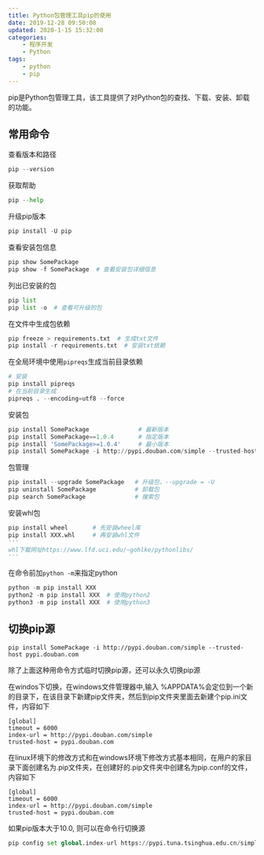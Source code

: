 ```yaml
---
title: Python包管理工具pip的使用
date: 2019-12-28 09:50:08
updated: 2020-1-15 15:32:00
categories: 
    - 程序开发
    - Python
tags:
    - python
    - pip
---
```

pip是Python包管理工具，该工具提供了对Python包的查找、下载、安装、卸载的功能。

<!-- more -->
## 常用命令

查看版本和路径

``` python
pip --version
```

获取帮助

``` python
pip --help
```

升级pip版本

``` python
pip install -U pip
```

查看安装包信息

``` python
pip show SomePackage
pip show -f SomePackage  # 查看安装包详细信息
```

列出已安装的包

``` python
pip list
pip list -o  # 查看可升级的包
```

在文件中生成包依赖

``` python
pip freeze > requirements.txt  # 生成txt文件
pip install -r requirements.txt  # 安装txt依赖
```

在全局环境中使用`pipreqs`生成当前目录依赖

``` python
# 安装
pip install pipreqs
# 在当前目录生成
pipreqs . --encoding=utf8 --force
```

安装包

``` python
pip install SomePackage              # 最新版本
pip install SomePackage==1.0.4       # 指定版本
pip install 'SomePackage>=1.0.4'     # 最小版本
pip install SomePackage -i http://pypi.douban.com/simple --trusted-host pypi.douban.com  # 用国内镜像安装，可以解决安装慢的问题
```

包管理

``` python
pip install --upgrade SomePackage   # 升级包，--upgrade = -U
pip uninstall SomePackage           # 卸载包
pip search SomePackage              # 搜索包
```

安装whl包

``` python
pip install wheel       # 先安装wheel库
pip install XXX.whl     # 再安装whl文件
'''
whl下载网址https://www.lfd.uci.edu/~gohlke/pythonlibs/
'''
```

在命令前加`python -m`来指定python

``` python
python -m pip install XXX
python2 -m pip install XXX  # 使用python2
python3 -m pip install XXX  # 使用python3
```

## 切换pip源

```
pip install SomePackage -i http://pypi.douban.com/simple --trusted-host pypi.douban.com
```
除了上面这种用命令方式临时切换pip源，还可以永久切换pip源

在windos下切换，在windows文件管理器中,输入 %APPDATA%会定位到一个新的目录下，在该目录下新建pip文件夹，然后到pip文件夹里面去新建个pip.ini文件，内容如下
```
[global]
timeout = 6000
index-url = http://pypi.douban.com/simple
trusted-host = pypi.douban.com
```

在linux环境下的修改方式和在windows环境下修改方式基本相同，在用户的家目录下面创建名为.pip文件夹，在创建好的.pip文件夹中创建名为pip.conf的文件，内容如下
```
[global]
timeout = 6000
index-url = http://pypi.douban.com/simple
trusted-host = pypi.douban.com
```

如果pip版本大于10.0, 则可以在命令行切换源

``` python
pip config set global.index-url https://pypi.tuna.tsinghua.edu.cn/simple
```
